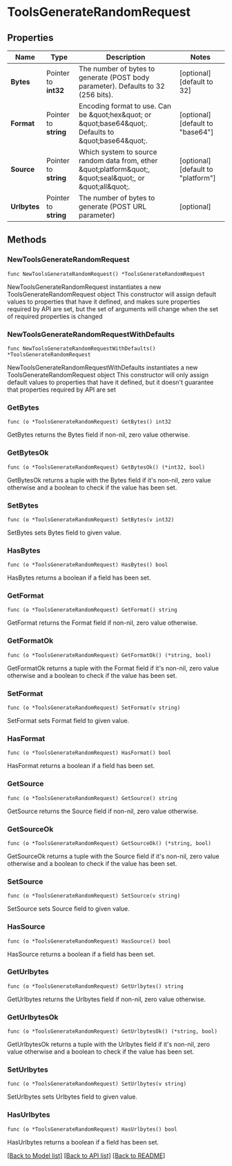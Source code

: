# ToolsGenerateRandomRequest


## Properties

Name | Type | Description | Notes
------------ | ------------- | ------------- | -------------
**Bytes** | Pointer to **int32** | The number of bytes to generate (POST body parameter). Defaults to 32 (256 bits). | [optional] [default to 32]
**Format** | Pointer to **string** | Encoding format to use. Can be \&quot;hex\&quot; or \&quot;base64\&quot;. Defaults to \&quot;base64\&quot;. | [optional] [default to "base64"]
**Source** | Pointer to **string** | Which system to source random data from, ether \&quot;platform\&quot;, \&quot;seal\&quot;, or \&quot;all\&quot;. | [optional] [default to "platform"]
**Urlbytes** | Pointer to **string** | The number of bytes to generate (POST URL parameter) | [optional] 



## Methods


### NewToolsGenerateRandomRequest

`func NewToolsGenerateRandomRequest() *ToolsGenerateRandomRequest`

NewToolsGenerateRandomRequest instantiates a new ToolsGenerateRandomRequest object
This constructor will assign default values to properties that have it defined,
and makes sure properties required by API are set, but the set of arguments
will change when the set of required properties is changed

### NewToolsGenerateRandomRequestWithDefaults

`func NewToolsGenerateRandomRequestWithDefaults() *ToolsGenerateRandomRequest`

NewToolsGenerateRandomRequestWithDefaults instantiates a new ToolsGenerateRandomRequest object
This constructor will only assign default values to properties that have it defined,
but it doesn't guarantee that properties required by API are set


### GetBytes

`func (o *ToolsGenerateRandomRequest) GetBytes() int32`

GetBytes returns the Bytes field if non-nil, zero value otherwise.

### GetBytesOk

`func (o *ToolsGenerateRandomRequest) GetBytesOk() (*int32, bool)`

GetBytesOk returns a tuple with the Bytes field if it's non-nil, zero value otherwise
and a boolean to check if the value has been set.

### SetBytes

`func (o *ToolsGenerateRandomRequest) SetBytes(v int32)`

SetBytes sets Bytes field to given value.


### HasBytes

`func (o *ToolsGenerateRandomRequest) HasBytes() bool`

HasBytes returns a boolean if a field has been set.




### GetFormat

`func (o *ToolsGenerateRandomRequest) GetFormat() string`

GetFormat returns the Format field if non-nil, zero value otherwise.

### GetFormatOk

`func (o *ToolsGenerateRandomRequest) GetFormatOk() (*string, bool)`

GetFormatOk returns a tuple with the Format field if it's non-nil, zero value otherwise
and a boolean to check if the value has been set.

### SetFormat

`func (o *ToolsGenerateRandomRequest) SetFormat(v string)`

SetFormat sets Format field to given value.


### HasFormat

`func (o *ToolsGenerateRandomRequest) HasFormat() bool`

HasFormat returns a boolean if a field has been set.




### GetSource

`func (o *ToolsGenerateRandomRequest) GetSource() string`

GetSource returns the Source field if non-nil, zero value otherwise.

### GetSourceOk

`func (o *ToolsGenerateRandomRequest) GetSourceOk() (*string, bool)`

GetSourceOk returns a tuple with the Source field if it's non-nil, zero value otherwise
and a boolean to check if the value has been set.

### SetSource

`func (o *ToolsGenerateRandomRequest) SetSource(v string)`

SetSource sets Source field to given value.


### HasSource

`func (o *ToolsGenerateRandomRequest) HasSource() bool`

HasSource returns a boolean if a field has been set.




### GetUrlbytes

`func (o *ToolsGenerateRandomRequest) GetUrlbytes() string`

GetUrlbytes returns the Urlbytes field if non-nil, zero value otherwise.

### GetUrlbytesOk

`func (o *ToolsGenerateRandomRequest) GetUrlbytesOk() (*string, bool)`

GetUrlbytesOk returns a tuple with the Urlbytes field if it's non-nil, zero value otherwise
and a boolean to check if the value has been set.

### SetUrlbytes

`func (o *ToolsGenerateRandomRequest) SetUrlbytes(v string)`

SetUrlbytes sets Urlbytes field to given value.


### HasUrlbytes

`func (o *ToolsGenerateRandomRequest) HasUrlbytes() bool`

HasUrlbytes returns a boolean if a field has been set.









[[Back to Model list]](../README.md#documentation-for-models) [[Back to API list]](../README.md#documentation-for-api-endpoints) [[Back to README]](../README.md)


